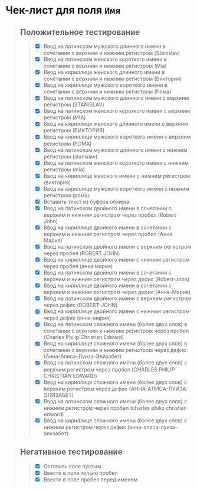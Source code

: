 # Чек-лист для поля `Имя`

> ## Положительное тестирование
>> - [X] Ввод на латинском мужского длинного имени в сочетании с верхним и нижним регистром (Stanislav)
>> - [X] Ввод на латинском женского короткого имени в сочетании с верхним и нижним регистром (Mia)
>> - [X] Ввод на кириллице женского длинного имени в сочетании с верхним и нижним регистром (Виктория)
>> - [X] Ввод на кириллице мужского короткого имени в сочетании с верхним и нижним регистром (Рома)
>> - [X] Ввод на латинском мужского длинного имени с верхним регистром (STANISLAV)
>> - [X] Ввод на латинском женского короткого имени с верхним регистром (MIA)
>> - [X] Ввод на кириллице женского длинного имени с верхним регистром (ВИКТОРИЯ)
>> - [X] Ввод на кириллице мужского короткого имени с верхним регистром (РОМА)
>> - [X] Ввод на латинском мужского длинного имени с нижним регистром (stanislav)
>> - [X] Ввод на латинском женского короткого имени с нижним регистром (mia)
>> - [X] Ввод на кириллице женского имени с нижним регистром (виктория)
>> - [X] Ввод на кириллице мужского короткого имени с нижним регистром (рома)
>> - [X] Вставить текст из буфера обмена
>> - [X] Ввод на латинском двойного имени в сочетании с верхним и нижним регистром через пробел (Robert John)
>> - [X] Ввод на кириллице двойного имени в сочетании с верхним и нижним регистром через пробел (Анна Мария)
>> - [X] Ввод на латинском двойного имени с верхним регистром через пробел (ROBERT JOHN)
>> - [X] Ввод на кириллице двойного имени с нижним регистром через пробел (aнна мария)
>> - [X] Ввод на латинском двойного имени в сочетании с верхним и нижним регистром через дефис (Robert-John)
>> - [X] Ввод на кириллице двойного имени в сочетании с верхним и нижним регистром через дефис (Анна-Мария)
>> - [X] Ввод на латинском двойного имени с верхним регистром через дефис (ROBERT-JOHN)
>> - [X] Ввод на кириллице двойного имени с нижним регистром через дефис (aнна-мария)
>> - [X] Ввод на латинском сложного имени (более двух слов) в сочетании с верхним и нижним регистром через пробел (Charles Philip Christian Edward)
>> - [X] Ввод на кириллице сложного имени (более двух слов) в сочетании с верхним и нижним регистром через дефис (Анна-Алиса-Луиза-Элизабет)
>> - [X] Ввод на латинском сложного имени (более двух слов) с верхним регистром через пробел (CHARLES PHILIP CHRISTIAN EDWARD)
>> - [X] Ввод на кириллице сложного имени (более двух слов) с верхним регистром через дефис (АННА-АЛИСА-ЛУИЗА-ЭЛИЗАБЕТ)
>> - [X] Ввод на латинском сложного имени (более двух слов) с нижним регистром через пробел (сharles philip christian edward)
>> - [X] Ввод на кириллице сложного имени (более двух слов) c нижним регистром через дефис (aнна-aлиса-луиза-элизабет)

> ## Негативное тестирование
>> - [X] Оставить поле пустым
>> - [X] Ввести в поле только пробел
>> - [X] Ввести в поле пробел перед именем
